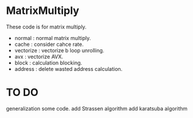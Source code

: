 # MatrixMultiply
These code is for matrix multiply.
- normal    : normal matrix multiply.
- cache     : consider cahce rate.
- vectorize : vectorize b loop unrolling.
- avx       : vectorize AVX.
- block     : calculation blocking.
- address   : delete wasted address calculation.


# TO DO
generalization some code.
add Strassen algorithm
add karatsuba algorithm
